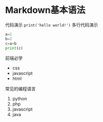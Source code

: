 # Markdown基本语法

代码演示
`print('hello world!')`
多行代码演示

```python   
a=1
b=2
c=a+b
print(c)
```


前端必学
* css
* javascript
* html

常见的编程语言

1. python
2. php
3. javascript
4. java
